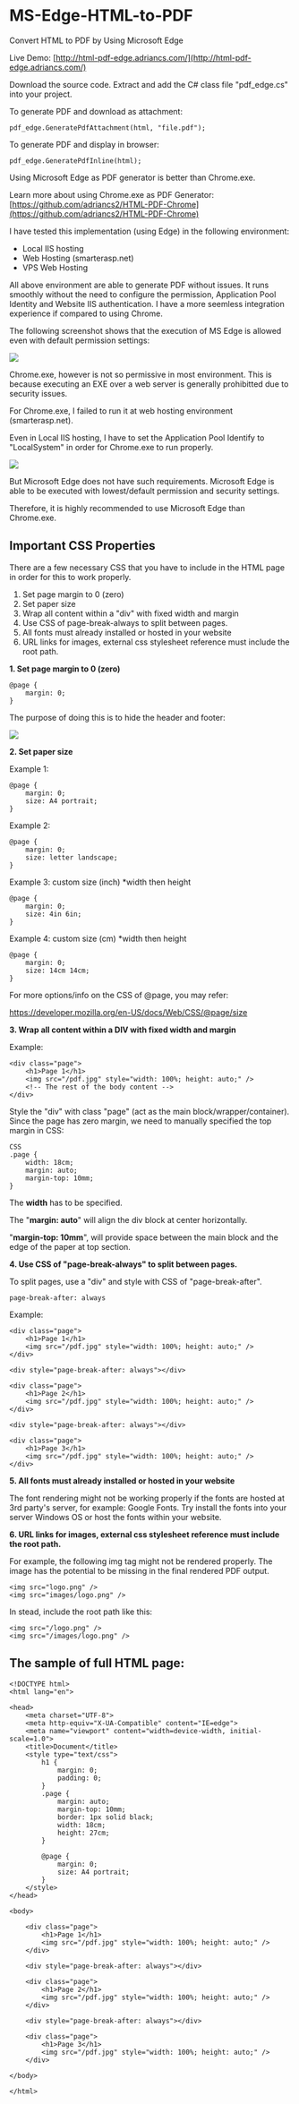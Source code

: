 # MS-Edge-HTML-to-PDF
Convert HTML to PDF by Using Microsoft Edge

Live Demo: [http://html-pdf-edge.adriancs.com/](http://html-pdf-edge.adriancs.com/)

Download the source code. Extract and add the C# class file "pdf_edge.cs" into your project.

To generate PDF and download as attachment:
```
pdf_edge.GeneratePdfAttachment(html, "file.pdf");
```
To generate PDF and display in browser:
```
pdf_edge.GeneratePdfInline(html);
```
Using Microsoft Edge as PDF generator is better than Chrome.exe.

Learn more about using Chrome.exe as PDF Generator: [https://github.com/adriancs2/HTML-PDF-Chrome](https://github.com/adriancs2/HTML-PDF-Chrome)

I have tested this implementation (using Edge) in the following environment:

- Local IIS hosting
- Web Hosting (smarterasp.net)
- VPS Web Hosting

All above environment are able to generate PDF without issues. It runs smoothly without the need to configure the permission, Application Pool Identity and Website IIS authentication. I have a  more seemless integration experience if compared to using Chrome.

The following screenshot shows that the execution of MS Edge is allowed even with default permission settings:

![](https://raw.githubusercontent.com/adriancs2/HTML-PDF-Edge/main/wiki/screenshot2.png)

Chrome.exe, however is not so permissive in most environment. This is because executing an EXE over a web server is generally prohibitted due to security issues.

For Chrome.exe, I failed to run it at web hosting environment (smarterasp.net).

Even in Local IIS hosting, I have to set the Application Pool Identify to "LocalSystem" in order for Chrome.exe to run properly.

![](https://raw.githubusercontent.com/adriancs2/HTML-PDF-Edge/main/wiki/screenshot3.png)

But Microsoft Edge does not have such requirements. Microsoft Edge is able to be executed with lowest/default permission and security settings.

Therefore, it is highly recommended to use Microsoft Edge than Chrome.exe.

## Important CSS Properties
There are a few necessary CSS that you have to include in the HTML page in order for this to work properly.

1. Set page margin to 0 (zero)
2. Set paper size
3. Wrap all content within a "div" with fixed width and margin
4. Use CSS of page-break-always to split between pages.
5. All fonts must already installed or hosted in your website
6. URL links for images, external css stylesheet reference must include the root path.

**1. Set page margin to 0 (zero)**
```
@page {
    margin: 0;
}
```
The purpose of doing this is to hide the header and footer:

![](https://github.com/adriancs2/HTML-PDF-Edge/blob/main/wiki/screenshot4.png?raw=true)

**2. Set paper size**

Example 1:
```
@page {
    margin: 0;
    size: A4 portrait;
}
```
Example 2:
```
@page {
    margin: 0;
    size: letter landscape;
}
```
Example 3: custom size (inch) *width then height
```
@page {
    margin: 0;
    size: 4in 6in;
}
```
Example 4: custom size (cm) *width then height
```
@page {
    margin: 0;
    size: 14cm 14cm;
}
```
For more options/info on the CSS of @page, you may refer:

https://developer.mozilla.org/en-US/docs/Web/CSS/@page/size

**3. Wrap all content within a DIV with fixed width and margin**

Example:
```
<div class="page">
    <h1>Page 1</h1>
    <img src="/pdf.jpg" style="width: 100%; height: auto;" />
    <!-- The rest of the body content -->
</div>
```
Style the "div" with class "page" (act as the main block/wrapper/container). Since the page has zero margin, we need to manually specified the top margin in CSS:
```
CSS
.page {
    width: 18cm;
    margin: auto;
    margin-top: 10mm;
}
```
The **width** has to be specified.

The "**margin: auto**" will align the div block at center horizontally.

"**margin-top: 10mm**", will provide space between the main block and the edge of the paper at top section.

**4. Use CSS of "page-break-always" to split between pages.**

To split pages, use a "div" and style with CSS of "page-break-after".
```
page-break-after: always
```
Example:
```
<div class="page">
    <h1>Page 1</h1>
    <img src="/pdf.jpg" style="width: 100%; height: auto;" />
</div>

<div style="page-break-after: always"></div>

<div class="page">
    <h1>Page 2</h1>
    <img src="/pdf.jpg" style="width: 100%; height: auto;" />
</div>

<div style="page-break-after: always"></div>

<div class="page">
    <h1>Page 3</h1>
    <img src="/pdf.jpg" style="width: 100%; height: auto;" />
</div>
```
**5. All fonts must already installed or hosted in your website**

The font rendering might not be working properly if the fonts are hosted at 3rd party's server, for example: Google Fonts. Try install the fonts into your server Windows OS or host the fonts within your website.

**6. URL links for images, external css stylesheet reference must include the root path.**

For example, the following img tag might not be rendered properly. The image has the potential to be missing in the final rendered PDF output.

```
<img src="logo.png" />
<img src="images/logo.png" />
```
In stead, include the root path like this:
```
<img src="/logo.png" />
<img src="/images/logo.png" />
```

## The sample of full HTML page:
``` 
<!DOCTYPE html>
<html lang="en">

<head>
    <meta charset="UTF-8">
    <meta http-equiv="X-UA-Compatible" content="IE=edge">
    <meta name="viewport" content="width=device-width, initial-scale=1.0">
    <title>Document</title>
    <style type="text/css">
        h1 {
            margin: 0;
            padding: 0;
        }
        .page {
            margin: auto;
            margin-top: 10mm;
            border: 1px solid black;
            width: 18cm;
            height: 27cm;
        }

        @page {
            margin: 0;
            size: A4 portrait;
        }
    </style>
</head>

<body>

    <div class="page">
        <h1>Page 1</h1>
        <img src="/pdf.jpg" style="width: 100%; height: auto;" />
    </div>

    <div style="page-break-after: always"></div>

    <div class="page">
        <h1>Page 2</h1>
        <img src="/pdf.jpg" style="width: 100%; height: auto;" />
    </div>

    <div style="page-break-after: always"></div>

    <div class="page">
        <h1>Page 3</h1>
        <img src="/pdf.jpg" style="width: 100%; height: auto;" />
    </div>

</body>

</html>
```
